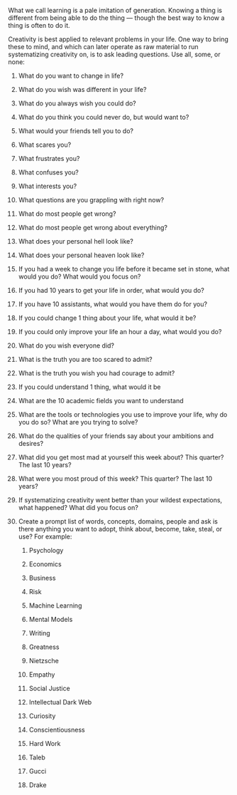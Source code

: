 What we call learning is a pale imitation of generation. Knowing a thing is different from being able to do the thing — though the best way to know a thing is often to do it.

  

Creativity is best applied to relevant problems in your life. One way to bring these to mind, and which can later operate as raw material to run systematizing creativity on, is to ask leading questions. Use all, some, or none:

  

1.  What do you want to change in life?
    
2.  What do you wish was different in your life?
    
3.  What do you always wish you could do?
    
4.  What do you think you could never do, but would want to?
    
5.  What would your friends tell you to do?
    
6.  What scares you?
    
7.  What frustrates you?
    
8.  What confuses you?
    
9.  What interests you?
    
10.  What questions are you grappling with right now?
    
11.  What do most people get wrong?
    
12.  What do most people get wrong about everything?
    
13.  What does your personal hell look like?
    
14.  What does your personal heaven look like?
    
15.  If you had a week to change you life before it became set in stone, what would you do? What would you focus on?
    
16.  If you had 10 years to get your life in order, what would you do?
    
17.  If you have 10 assistants, what would you have them do for you?
    
18.  If you could change 1 thing about your life, what would it be?
    
19.  If you could only improve your life an hour a day, what would you do?
    
20.  What do you wish everyone did?
    
21.  What is the truth you are too scared to admit?
    
22.  What is the truth you wish you had courage to admit?
    
23.  If you could understand 1 thing, what would it be
    
24.  What are the 10 academic fields you want to understand
    
25.  What are the tools or technologies you use to improve your life, why do you do so? What are you trying to solve?
    
26.  What do the qualities of your friends say about your ambitions and desires?
    
27.  What did you get most mad at yourself this week about? This quarter? The last 10 years?
    
28.  What were you most proud of this week? This quarter? The last 10 years?
    
29.  If systematizing creativity went better than your wildest expectations, what happened? What did you focus on?
    
30.  Create a prompt list of words, concepts, domains, people and ask is there anything you want to adopt, think about, become, take, steal, or use? For example:
    

		1.  Psychology
		    
		2.  Economics
		    
		3.  Business
		    
		4.  Risk
		    
		5.  Machine Learning
		    
		6.  Mental Models
		    
		7.  Writing
		    
		8.  Greatness
		    
		9.  Nietzsche
		    
		10.  Empathy
		    
		11.  Social Justice
		    
		12.  Intellectual Dark Web
		    
		13.  Curiosity
		    
		14.  Conscientiousness
		    
		15.  Hard Work
		    
		16.  Taleb
		    
		17.  Gucci
		    
		18.  Drake